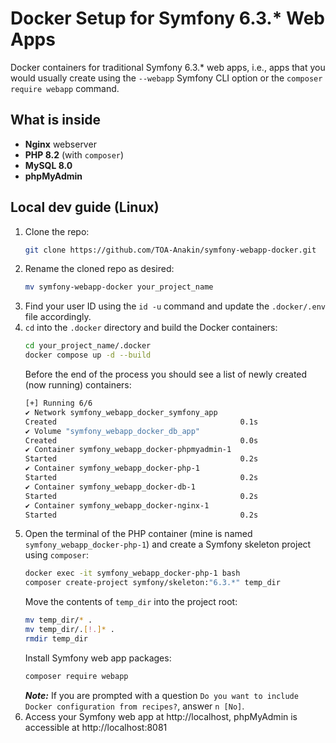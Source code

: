 # Docker Setup for Symfony 6.3.* Web Apps

Docker containers for traditional Symfony 6.3.* web apps, i.e., apps that you would usually create using the `--webapp` Symfony CLI option or the `composer require webapp` command.

## What is inside

- **Nginx** webserver
- **PHP 8.2** (with `composer`)
- **MySQL 8.0**
- **phpMyAdmin**

## Local dev guide (Linux)

1. Clone the repo:
    ```.sh
    git clone https://github.com/TOA-Anakin/symfony-webapp-docker.git
    ```
2. Rename the cloned repo as desired: 
    ```.sh
    mv symfony-webapp-docker your_project_name
    ```
3. Find your user ID using the `id -u` command and update the `.docker/.env` file accordingly.
4. `cd` into the `.docker` directory and build the Docker containers:
    ```.sh
    cd your_project_name/.docker
    docker compose up -d --build
    ```
    Before the end of the process you should see a list of newly created (now running) containers:
    ```.sh
    [+] Running 6/6
    ✔ Network symfony_webapp_docker_symfony_app
    Created                                         0.1s 
    ✔ Volume "symfony_webapp_docker_db_app"
    Created                                         0.0s 
    ✔ Container symfony_webapp_docker-phpmyadmin-1
    Started                                         0.2s 
    ✔ Container symfony_webapp_docker-php-1
    Started                                         0.2s 
    ✔ Container symfony_webapp_docker-db-1
    Started                                         0.2s 
    ✔ Container symfony_webapp_docker-nginx-1
    Started                                         0.2s 
    ```
5. Open the terminal of the PHP container (mine is named `symfony_webapp_docker-php-1`) and create a Symfony skeleton project using `composer`:
    ```.sh
    docker exec -it symfony_webapp_docker-php-1 bash
    composer create-project symfony/skeleton:"6.3.*" temp_dir
    ```
    Move the contents of `temp_dir` into the project root:
    ```.sh
    mv temp_dir/* .
    mv temp_dir/.[!.]* .
    rmdir temp_dir
    ```
    Install Symfony web app packages:
    ```.sh
    composer require webapp
    ```
    ***Note:*** If you are prompted with a question `Do you want to include Docker configuration from recipes?`, answer `n [No]`.
6. Access your Symfony web app at http://localhost, phpMyAdmin is accessible at http://localhost:8081